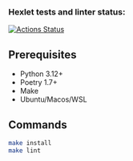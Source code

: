 ### Hexlet tests and linter status:
[![Actions Status](https://github.com/fey/python-project-50/actions/workflows/hexlet-check.yml/badge.svg)](https://github.com/fey/python-project-50/actions)

## Prerequisites

* Python 3.12+
* Poetry 1.7+
* Make
* Ubuntu/Macos/WSL

## Commands

```bash
make install
make lint
```
